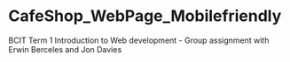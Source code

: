 # CafeShop_WebPage_Mobilefriendly
BCIT Term 1 Introduction to Web development - Group assignment with Erwin Berceles and Jon Davies
